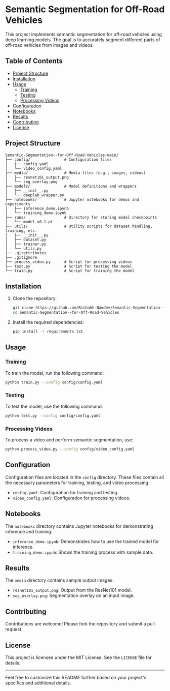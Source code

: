 
# Semantic Segmentation for Off-Road Vehicles

This project implements semantic segmentation for off-road vehicles using deep learning models. The goal is to accurately segment different parts of off-road vehicles from images and videos.

## Table of Contents
- [Project Structure](#project-structure)
- [Installation](#installation)
- [Usage](#usage)
  - [Training](#training)
  - [Testing](#testing)
  - [Processing Videos](#processing-videos)
- [Configuration](#configuration)
- [Notebooks](#notebooks)
- [Results](#results)
- [Contributing](#contributing)
- [License](#license)

## Project Structure
```
Semantic-Segmentation--for-Off-Road-Vehicles-main/
├── config/               # Configuration files
│   ├── config.yaml
│   └── video_config.yaml
├── media/                # Media files (e.g., images, videos)
│   ├── resnet101_output.png
│   └── seg_overlay.png
├── models/               # Model definitions and wrappers
│   ├── __init__.py
│   └── deeplab_wrapper.py
├── notebooks/            # Jupyter notebooks for demos and experiments
│   ├── inference_demo.ipynb
│   └── training_demo.ipynb
├── runs/                 # Directory for storing model checkpoints
│   └── model_v0.1.pt
├── utils/                # Utility scripts for dataset handling, training, etc.
│   ├── __init__.py
│   ├── dataset.py
│   ├── trainer.py
│   └── utils.py
├── .gitattributes
├── .gitignore
├── process_video.py      # Script for processing videos
├── test.py               # Script for testing the model
└── train.py              # Script for training the model
```

## Installation

1. Clone the repository:
    ```bash
    git clone https://github.com/Rishabh-Namdev/Semantic-Segmentation--for-Off-Road-Vehicles.git
    cd Semantic-Segmentation--for-Off-Road-Vehicles
    ```

2. Install the required dependencies:
    ```bash
    pip install -r requirements.txt
    ```

## Usage

### Training
To train the model, run the following command:
```bash
python train.py --config config/config.yaml
```

### Testing
To test the model, use the following command:
```bash
python test.py --config config/config.yaml
```

### Processing Videos
To process a video and perform semantic segmentation, use:
```bash
python process_video.py --config config/video_config.yaml
```

## Configuration
Configuration files are located in the `config` directory. These files contain all the necessary parameters for training, testing, and video processing.

- `config.yaml`: Configuration for training and testing.
- `video_config.yaml`: Configuration for processing videos.

## Notebooks
The `notebooks` directory contains Jupyter notebooks for demonstrating inference and training:

- `inference_demo.ipynb`: Demonstrates how to use the trained model for inference.
- `training_demo.ipynb`: Shows the training process with sample data.

## Results
The `media` directory contains sample output images:

- `resnet101_output.png`: Output from the ResNet101 model.
- `seg_overlay.png`: Segmentation overlay on an input image.

## Contributing
Contributions are welcome! Please fork the repository and submit a pull request.

## License
This project is licensed under the MIT License. See the `LICENSE` file for details.

---

Feel free to customize this README further based on your project's specifics and additional details.
